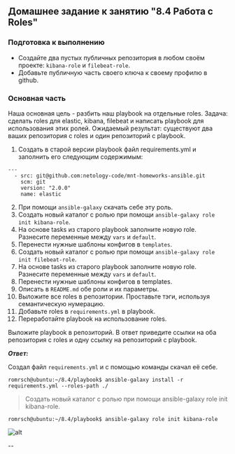 ## Домашнее задание к занятию "8.4 Работа с Roles"


### Подготовка к выполнению

* Создайте два пустых публичных репозитория в любом своём проекте: `kibana-role` и `filebeat-role`.
* Добавьте публичную часть своего ключа к своему профилю в github.


### Основная часть

Наша основная цель - разбить наш playbook на отдельные roles. Задача: сделать roles для elastic, kibana, filebeat и написать playbook для использования этих ролей. Ожидаемый результат: существуют два ваших репозитория с roles и один репозиторий с playbook.

1. Создать в старой версии playbook файл requirements.yml и заполнить его следующим содержимым:
```
---
  - src: git@github.com:netology-code/mnt-homeworks-ansible.git
    scm: git
    version: "2.0.0"
    name: elastic 
```
2. При помощи `ansible-galaxy` скачать себе эту роль.
3. Создать новый каталог с ролью при помощи `ansible-galaxy role init kibana-role`.
4. На основе tasks из старого playbook заполните новую role. Разнесите переменные между `vars` и `default`.
5. Перенести нужные шаблоны конфигов в `templates`.
6. Создать новый каталог с ролью при помощи `ansible-galaxy role init filebeat-role`.
7. На основе tasks из старого playbook заполните новую role. Разнесите переменные между `vars` и `default`.
8. Перенести нужные шаблоны конфигов в templates.
9. Описать в `README.md` обе роли и их параметры.
10. Выложите все roles в репозитории. Проставьте тэги, используя семантическую нумерацию.
11. Добавьте roles в `requirements.yml` в playbook.
12. Переработайте playbook на использование roles.


Выложите playbook в репозиторий.
В ответ приведите ссылки на оба репозитория с roles и одну ссылку на репозиторий с playbook.

***Ответ:***

Создал файл `requirements.yml` и с помощью команды скачал её себе.

```
romrsch@ubuntu:~/8.4/playbook$ ansible-galaxy install -r requirements.yml --roles-path ./
```

>Создать новый каталог с ролью при помощи ansible-galaxy role init kibana-role.
```
romrsch@ubuntu:~/8.4/playbook$ ansible-galaxy role init kibana-role
```
![alt](https://i.ibb.co/w0bFdXc/Screenshot-12.jpg)

--
